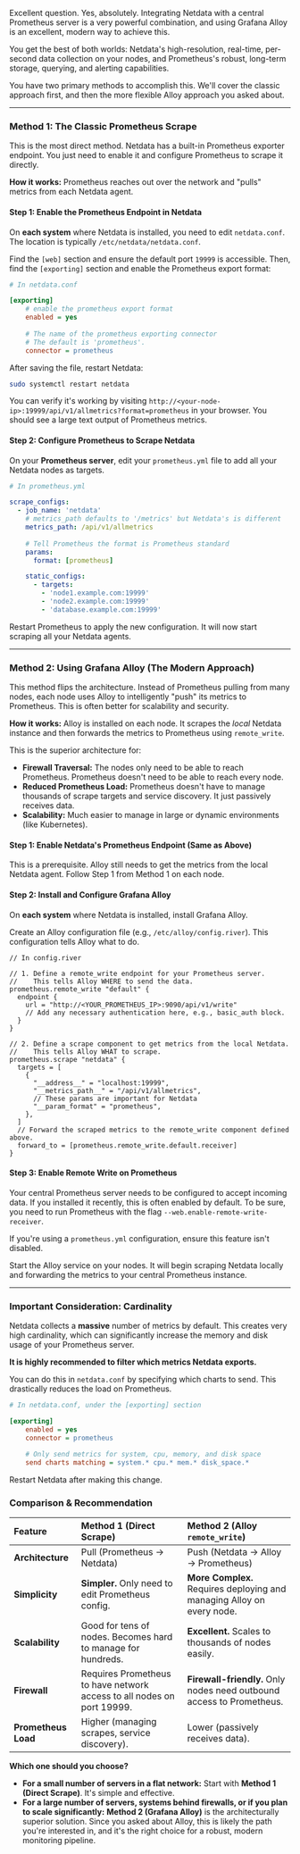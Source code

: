 Excellent question. Yes, absolutely. Integrating Netdata with a central Prometheus server is a very powerful combination, and using Grafana Alloy is an excellent, modern way to achieve this.

You get the best of both worlds: Netdata's high-resolution, real-time, per-second data collection on your nodes, and Prometheus's robust, long-term storage, querying, and alerting capabilities.

You have two primary methods to accomplish this. We'll cover the classic approach first, and then the more flexible Alloy approach you asked about.

---

### Method 1: The Classic Prometheus Scrape

This is the most direct method. Netdata has a built-in Prometheus exporter endpoint. You just need to enable it and configure Prometheus to scrape it directly.

**How it works:** Prometheus reaches out over the network and "pulls" metrics from each Netdata agent.

#### Step 1: Enable the Prometheus Endpoint in Netdata

On **each system** where Netdata is installed, you need to edit `netdata.conf`. The location is typically `/etc/netdata/netdata.conf`.

Find the `[web]` section and ensure the default port `19999` is accessible. Then, find the `[exporting]` section and enable the Prometheus export format:

```ini
# In netdata.conf

[exporting]
    # enable the prometheus export format
    enabled = yes
    
    # The name of the prometheus exporting connector
    # The default is 'prometheus'.
    connector = prometheus
```
After saving the file, restart Netdata:
```bash
sudo systemctl restart netdata
```
You can verify it's working by visiting `http://<your-node-ip>:19999/api/v1/allmetrics?format=prometheus` in your browser. You should see a large text output of Prometheus metrics.

#### Step 2: Configure Prometheus to Scrape Netdata

On your **Prometheus server**, edit your `prometheus.yml` file to add all your Netdata nodes as targets.

```yaml
# In prometheus.yml

scrape_configs:
  - job_name: 'netdata'
    # metrics_path defaults to '/metrics' but Netdata's is different
    metrics_path: /api/v1/allmetrics
    
    # Tell Prometheus the format is Prometheus standard
    params:
      format: [prometheus]

    static_configs:
      - targets:
        - 'node1.example.com:19999'
        - 'node2.example.com:19999'
        - 'database.example.com:19999'
```

Restart Prometheus to apply the new configuration. It will now start scraping all your Netdata agents.

---

### Method 2: Using Grafana Alloy (The Modern Approach)

This method flips the architecture. Instead of Prometheus pulling from many nodes, each node uses Alloy to intelligently "push" its metrics to Prometheus. This is often better for scalability and security.

**How it works:** Alloy is installed on each node. It scrapes the *local* Netdata instance and then forwards the metrics to Prometheus using `remote_write`.

This is the superior architecture for:
*   **Firewall Traversal:** The nodes only need to be able to reach Prometheus. Prometheus doesn't need to be able to reach every node.
*   **Reduced Prometheus Load:** Prometheus doesn't have to manage thousands of scrape targets and service discovery. It just passively receives data.
*   **Scalability:** Much easier to manage in large or dynamic environments (like Kubernetes).

#### Step 1: Enable Netdata's Prometheus Endpoint (Same as Above)

This is a prerequisite. Alloy still needs to get the metrics from the local Netdata agent. Follow Step 1 from Method 1 on each node.

#### Step 2: Install and Configure Grafana Alloy

On **each system** where Netdata is installed, install Grafana Alloy.

Create an Alloy configuration file (e.g., `/etc/alloy/config.river`). This configuration tells Alloy what to do.

```river
// In config.river

// 1. Define a remote_write endpoint for your Prometheus server.
//    This tells Alloy WHERE to send the data.
prometheus.remote_write "default" {
  endpoint {
    url = "http://<YOUR_PROMETHEUS_IP>:9090/api/v1/write"
    // Add any necessary authentication here, e.g., basic_auth block.
  }
}

// 2. Define a scrape component to get metrics from the local Netdata.
//    This tells Alloy WHAT to scrape.
prometheus.scrape "netdata" {
  targets = [
    {
      "__address__" = "localhost:19999",
      "__metrics_path__" = "/api/v1/allmetrics",
      // These params are important for Netdata
      "__param_format" = "prometheus",
    },
  ]
  // Forward the scraped metrics to the remote_write component defined above.
  forward_to = [prometheus.remote_write.default.receiver]
}
```

#### Step 3: Enable Remote Write on Prometheus

Your central Prometheus server needs to be configured to accept incoming data. If you installed it recently, this is often enabled by default. To be sure, you need to run Prometheus with the flag `--web.enable-remote-write-receiver`.

If you're using a `prometheus.yml` configuration, ensure this feature isn't disabled.

Start the Alloy service on your nodes. It will begin scraping Netdata locally and forwarding the metrics to your central Prometheus instance.

---

### Important Consideration: Cardinality

Netdata collects a **massive** number of metrics by default. This creates very high cardinality, which can significantly increase the memory and disk usage of your Prometheus server.

**It is highly recommended to filter which metrics Netdata exports.**

You can do this in `netdata.conf` by specifying which charts to send. This drastically reduces the load on Prometheus.

```ini
# In netdata.conf, under the [exporting] section

[exporting]
    enabled = yes
    connector = prometheus
    
    # Only send metrics for system, cpu, memory, and disk space
    send charts matching = system.* cpu.* mem.* disk_space.*
```
Restart Netdata after making this change.

### Comparison & Recommendation

| Feature | Method 1 (Direct Scrape) | Method 2 (Alloy `remote_write`) |
| :--- | :--- | :--- |
| **Architecture** | Pull (Prometheus -> Netdata) | Push (Netdata -> Alloy -> Prometheus) |
| **Simplicity** | **Simpler.** Only need to edit Prometheus config. | **More Complex.** Requires deploying and managing Alloy on every node. |
| **Scalability** | Good for tens of nodes. Becomes hard to manage for hundreds. | **Excellent.** Scales to thousands of nodes easily. |
| **Firewall** | Requires Prometheus to have network access to all nodes on port 19999. | **Firewall-friendly.** Only nodes need outbound access to Prometheus. |
| **Prometheus Load** | Higher (managing scrapes, service discovery). | Lower (passively receives data). |

**Which one should you choose?**

*   **For a small number of servers in a flat network:** Start with **Method 1 (Direct Scrape)**. It's simple and effective.
*   **For a large number of servers, systems behind firewalls, or if you plan to scale significantly:** **Method 2 (Grafana Alloy)** is the architecturally superior solution. Since you asked about Alloy, this is likely the path you're interested in, and it's the right choice for a robust, modern monitoring pipeline.